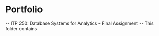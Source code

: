 # Portfolio

-- ITP 250: Database Systems for Analytics - Final Assignment --
This folder contains 
